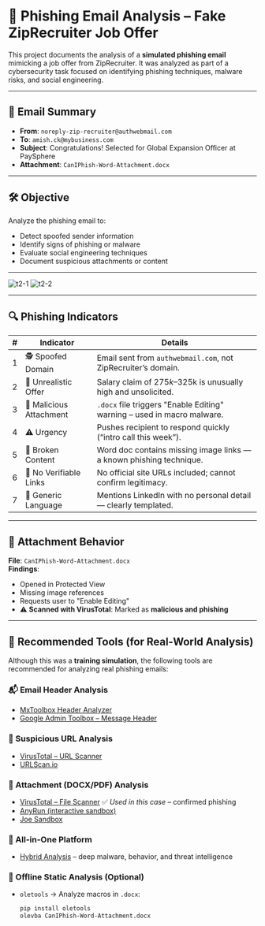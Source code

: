 # 📧 Phishing Email Analysis – Fake ZipRecruiter Job Offer

This project documents the analysis of a **simulated phishing email** mimicking a job offer from ZipRecruiter. It was analyzed as part of a cybersecurity task focused on identifying phishing techniques, malware risks, and social engineering.

---

## 📨 Email Summary

- **From**: `noreply-zip-recruiter@authwebmail.com`
- **To**: `amish.ck@mybusiness.com`
- **Subject**: Congratulations! Selected for Global Expansion Officer at PaySphere
- **Attachment**: `CanIPhish-Word-Attachment.docx`

---

## 🛠 Objective

Analyze the phishing email to:
- Detect spoofed sender information
- Identify signs of phishing or malware
- Evaluate social engineering techniques
- Document suspicious attachments or content

---

![t2-1]("https://github.com/Amish-C-K/Elevate-Labs--task2/blob/main/images/t2-1.png")
![t2-2]("https://github.com/Amish-C-K/Elevate-Labs--task2/blob/main/images/t2-2.png")

---

## 🔍 Phishing Indicators

| # | Indicator | Details |
|--|-----------|---------|
| 1 | 🕵️ Spoofed Domain | Email sent from `authwebmail.com`, not ZipRecruiter’s domain. |
| 2 | 🎯 Unrealistic Offer | Salary claim of $275k–$325k is unusually high and unsolicited. |
| 3 | 📎 Malicious Attachment | `.docx` file triggers "Enable Editing" warning – used in macro malware. |
| 4 | ⚠️ Urgency | Pushes recipient to respond quickly (“intro call this week”). |
| 5 | 🧷 Broken Content | Word doc contains missing image links — a known phishing technique. |
| 6 | 🔗 No Verifiable Links | No official site URLs included; cannot confirm legitimacy. |
| 7 | 💬 Generic Language | Mentions LinkedIn with no personal detail — clearly templated. |

---

## 📎 Attachment Behavior

**File**: `CanIPhish-Word-Attachment.docx`  
**Findings**:
- Opened in Protected View
- Missing image references
- Requests user to "Enable Editing"
- ⚠️ **Scanned with VirusTotal**: Marked as **malicious and phishing**

---

## 🧰 Recommended Tools (for Real-World Analysis)

Although this was a **training simulation**, the following tools are recommended for analyzing real phishing emails:

### 📬 Email Header Analysis
- [MxToolbox Header Analyzer](https://mxtoolbox.com/EmailHeaders.aspx)
- [Google Admin Toolbox – Message Header](https://toolbox.googleapps.com/apps/messageheader/)

### 🔗 Suspicious URL Analysis
- [VirusTotal – URL Scanner](https://www.virustotal.com/gui/home/url)
- [URLScan.io](https://urlscan.io/)

### 📎 Attachment (DOCX/PDF) Analysis
- [VirusTotal – File Scanner](https://www.virustotal.com/gui/home/upload) ✅ *Used in this case* – confirmed phishing
- [AnyRun (interactive sandbox)](https://any.run/)
- [Joe Sandbox](https://www.joesandbox.com/)

### 🧰 All-in-One Platform
- [Hybrid Analysis](https://www.hybrid-analysis.com/) – deep malware, behavior, and threat intelligence

### 🧪 Offline Static Analysis (Optional)
- `oletools` → Analyze macros in `.docx`:
  ```bash
  pip install oletools
  olevba CanIPhish-Word-Attachment.docx
